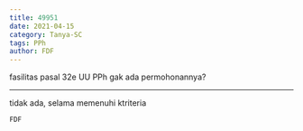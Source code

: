 ```yaml
---
title: 49951
date: 2021-04-15
category: Tanya-SC
tags: PPh
author: FDF
---
```


fasilitas pasal 32e UU PPh gak ada permohonannya?

---

tidak ada, selama memenuhi ktriteria

`FDF`
